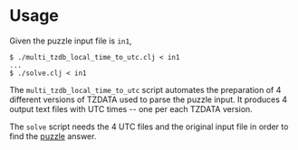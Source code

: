 # Usage

Given the puzzle input file is `in1`,

```
$ ./multi_tzdb_local_time_to_utc.clj < in1
...
$ ./solve.clj < in1
```

The `multi_tzdb_local_time_to_utc` script automates the preparation of 4 different versions of TZDATA used to parse the puzzle input. It produces 4 output text files with UTC times -- one per each TZDATA version.

The `solve` script needs the 4 UTC files and the original input file in order to find the [puzzle](https://i18n-puzzles.com/puzzle/19/) answer.
